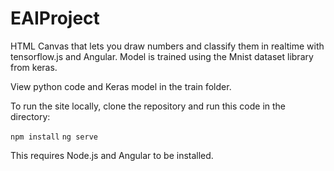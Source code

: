 # EAIProject

HTML Canvas that lets you draw numbers and classify them in realtime with tensorflow.js and Angular. Model is trained using the Mnist dataset library from keras.

View python code and Keras model in the train folder.

To run the site locally, clone the repository and run this code in the directory:

`npm install`
`ng serve`

This requires Node.js and Angular to be installed.
